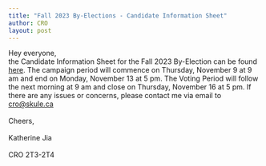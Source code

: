 ```yaml
---
title: "Fall 2023 By-Elections - Candidate Information Sheet"
author: CRO
layout: post
---
```


Hey everyone, <br> <be>the Candidate Information Sheet for the Fall 2023 By-Election can be found <a href="https://docs.google.com/document/d/1Fe2KkvmOTmHSoSmBuHk3W5zWkN3UIOCOWOfeReVFaP0/edit?usp=sharing">here</a>. The campaign period will commence on Thursday, November 9 at 9 am and end on Monday, November 13 at 5 pm. The Voting Period will follow the next morning at 9 am and close on Thursday, November 16 at 5 pm. If there are any issues or concerns, please contact me via email to cro@skule.ca <br> <br>Cheers,<br> <br>Katherine Jia<br> <br>CRO 2T3-2T4
